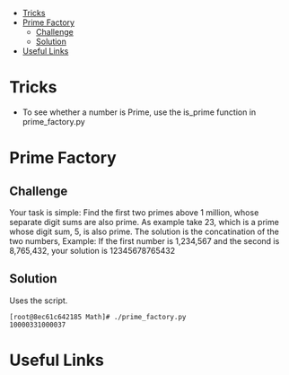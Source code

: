 - [Tricks](#tricks)
- [Prime Factory](#prime-factory)
    - [Challenge](#challenge)
    - [Solution](#solution)
- [Useful Links](#useful-links)

# Tricks
* To see whether a number is Prime, use the is_prime function in prime_factory.py

# Prime Factory
## Challenge
Your task is simple:
Find the first two primes above 1 million, whose separate digit sums are also prime.
As example take 23, which is a prime whose digit sum, 5, is also prime.
The solution is the concatination of the two numbers,
Example: If the first number is 1,234,567
and the second is 8,765,432,
your solution is 12345678765432

## Solution
Uses the script.
```
[root@8ec61c642185 Math]# ./prime_factory.py 
10000331000037
```

# Useful Links
